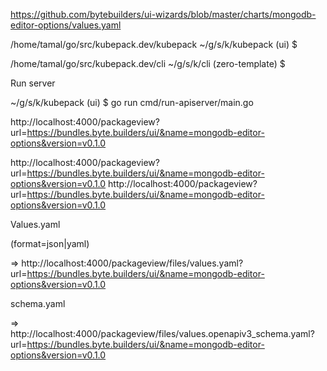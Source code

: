 
https://github.com/bytebuilders/ui-wizards/blob/master/charts/mongodb-editor-options/values.yaml

/home/tamal/go/src/kubepack.dev/kubepack
~/g/s/k/kubepack (ui) $ 

/home/tamal/go/src/kubepack.dev/cli
~/g/s/k/cli (zero-template) $ 


Run server

~/g/s/k/kubepack (ui) $ go run cmd/run-apiserver/main.go


http://localhost:4000/packageview?url=https://bundles.byte.builders/ui/&name=mongodb-editor-options&version=v0.1.0


http://localhost:4000/packageview?url=https://bundles.byte.builders/ui/&name=mongodb-editor-options&version=v0.1.0
http://localhost:4000/packageview?url=https://bundles.byte.builders/ui/&name=mongodb-editor-options&version=v0.1.0


Values.yaml

(format=json|yaml)

=> http://localhost:4000/packageview/files/values.yaml?url=https://bundles.byte.builders/ui/&name=mongodb-editor-options&version=v0.1.0

schema.yaml

=> http://localhost:4000/packageview/files/values.openapiv3_schema.yaml?url=https://bundles.byte.builders/ui/&name=mongodb-editor-options&version=v0.1.0
